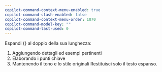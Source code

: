 ```yaml
---
copilot-command-context-menu-enabled: true
copilot-command-slash-enabled: false
copilot-command-context-menu-order: 1070
copilot-command-model-key: ""
copilot-command-last-used: 0
---
```

Espandi {} al doppio della sua lunghezza:
1. Aggiungendo dettagli ed esempi pertinenti
2. Elaborando i punti chiave
3. Mantenendo il tono e lo stile originali
Restituisci solo il testo espanso.
